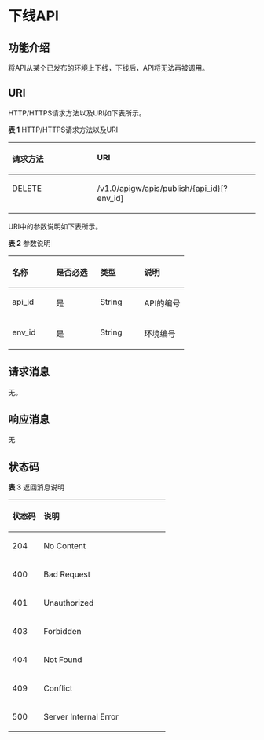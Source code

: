 # 下线API<a name="apig-zh-api-180713029"></a>

## 功能介绍<a name="section59395644"></a>

将API从某个已发布的环境上下线，下线后，API将无法再被调用。

## URI<a name="section64798754"></a>

HTTP/HTTPS请求方法以及URI如下表所示。

**表 1**  HTTP/HTTPS请求方法以及URI

<a name="table30440385"></a>
<table><thead align="left"><tr id="row5989628"><th class="cellrowborder" valign="top" width="34.339999999999996%" id="mcps1.2.3.1.1"><p id="p15397832"><a name="p15397832"></a><a name="p15397832"></a>请求方法</p>
</th>
<th class="cellrowborder" valign="top" width="65.66%" id="mcps1.2.3.1.2"><p id="p39264905"><a name="p39264905"></a><a name="p39264905"></a>URI</p>
</th>
</tr>
</thead>
<tbody><tr id="row26340775"><td class="cellrowborder" valign="top" width="34.339999999999996%" headers="mcps1.2.3.1.1 "><p id="p53228041"><a name="p53228041"></a><a name="p53228041"></a>DELETE</p>
</td>
<td class="cellrowborder" valign="top" width="65.66%" headers="mcps1.2.3.1.2 "><p id="p16504088"><a name="p16504088"></a><a name="p16504088"></a>/v1.0/apigw/apis/publish/{api_id}[?env_id]</p>
</td>
</tr>
</tbody>
</table>

URI中的参数说明如下表所示。

**表 2**  参数说明

<a name="table14319067"></a>
<table><thead align="left"><tr id="row47200048"><th class="cellrowborder" valign="top" width="25%" id="mcps1.2.5.1.1"><p id="p65107550"><a name="p65107550"></a><a name="p65107550"></a>名称</p>
</th>
<th class="cellrowborder" valign="top" width="25%" id="mcps1.2.5.1.2"><p id="p39220237"><a name="p39220237"></a><a name="p39220237"></a>是否必选</p>
</th>
<th class="cellrowborder" valign="top" width="25%" id="mcps1.2.5.1.3"><p id="p22722661"><a name="p22722661"></a><a name="p22722661"></a>类型</p>
</th>
<th class="cellrowborder" valign="top" width="25%" id="mcps1.2.5.1.4"><p id="p28596237"><a name="p28596237"></a><a name="p28596237"></a>说明</p>
</th>
</tr>
</thead>
<tbody><tr id="row34593837"><td class="cellrowborder" valign="top" width="25%" headers="mcps1.2.5.1.1 "><p id="p50637422"><a name="p50637422"></a><a name="p50637422"></a>api_id</p>
</td>
<td class="cellrowborder" valign="top" width="25%" headers="mcps1.2.5.1.2 "><p id="p7990519"><a name="p7990519"></a><a name="p7990519"></a>是</p>
</td>
<td class="cellrowborder" valign="top" width="25%" headers="mcps1.2.5.1.3 "><p id="p43252337"><a name="p43252337"></a><a name="p43252337"></a>String</p>
</td>
<td class="cellrowborder" valign="top" width="25%" headers="mcps1.2.5.1.4 "><p id="p13778436"><a name="p13778436"></a><a name="p13778436"></a>API的编号</p>
</td>
</tr>
<tr id="row56897062"><td class="cellrowborder" valign="top" width="25%" headers="mcps1.2.5.1.1 "><p id="p45259280"><a name="p45259280"></a><a name="p45259280"></a>env_id</p>
</td>
<td class="cellrowborder" valign="top" width="25%" headers="mcps1.2.5.1.2 "><p id="p42123046"><a name="p42123046"></a><a name="p42123046"></a>是</p>
</td>
<td class="cellrowborder" valign="top" width="25%" headers="mcps1.2.5.1.3 "><p id="p56523602"><a name="p56523602"></a><a name="p56523602"></a>String</p>
</td>
<td class="cellrowborder" valign="top" width="25%" headers="mcps1.2.5.1.4 "><p id="p15009017"><a name="p15009017"></a><a name="p15009017"></a>环境编号</p>
</td>
</tr>
</tbody>
</table>

## 请求消息<a name="section46317880"></a>

无。

## 响应消息<a name="section60760833"></a>

无

## 状态码<a name="section14207744"></a>

**表 3**  返回消息说明

<a name="table25461982"></a>
<table><thead align="left"><tr id="row64728256"><th class="cellrowborder" valign="top" width="20%" id="mcps1.2.3.1.1"><p id="p8497375"><a name="p8497375"></a><a name="p8497375"></a>状态码</p>
</th>
<th class="cellrowborder" valign="top" width="80%" id="mcps1.2.3.1.2"><p id="p17198799"><a name="p17198799"></a><a name="p17198799"></a>说明</p>
</th>
</tr>
</thead>
<tbody><tr id="row50925496"><td class="cellrowborder" valign="top" width="20%" headers="mcps1.2.3.1.1 "><p id="p31324481"><a name="p31324481"></a><a name="p31324481"></a>204</p>
</td>
<td class="cellrowborder" valign="top" width="80%" headers="mcps1.2.3.1.2 "><p id="p13445195614478"><a name="p13445195614478"></a><a name="p13445195614478"></a>No Content</p>
</td>
</tr>
<tr id="row18532901"><td class="cellrowborder" valign="top" width="20%" headers="mcps1.2.3.1.1 "><p id="p24770038"><a name="p24770038"></a><a name="p24770038"></a>400</p>
</td>
<td class="cellrowborder" valign="top" width="80%" headers="mcps1.2.3.1.2 "><p id="p60216100"><a name="p60216100"></a><a name="p60216100"></a>Bad Request</p>
</td>
</tr>
<tr id="row5073993"><td class="cellrowborder" valign="top" width="20%" headers="mcps1.2.3.1.1 "><p id="p8340301"><a name="p8340301"></a><a name="p8340301"></a>401</p>
</td>
<td class="cellrowborder" valign="top" width="80%" headers="mcps1.2.3.1.2 "><p id="p9203142078"><a name="p9203142078"></a><a name="p9203142078"></a>Unauthorized</p>
</td>
</tr>
<tr id="row40281704"><td class="cellrowborder" valign="top" width="20%" headers="mcps1.2.3.1.1 "><p id="p41592600"><a name="p41592600"></a><a name="p41592600"></a>403</p>
</td>
<td class="cellrowborder" valign="top" width="80%" headers="mcps1.2.3.1.2 "><p id="p13949586"><a name="p13949586"></a><a name="p13949586"></a>Forbidden</p>
</td>
</tr>
<tr id="row54907919"><td class="cellrowborder" valign="top" width="20%" headers="mcps1.2.3.1.1 "><p id="p18356469"><a name="p18356469"></a><a name="p18356469"></a>404</p>
</td>
<td class="cellrowborder" valign="top" width="80%" headers="mcps1.2.3.1.2 "><p id="p10479027"><a name="p10479027"></a><a name="p10479027"></a>Not Found</p>
</td>
</tr>
<tr id="row27202387"><td class="cellrowborder" valign="top" width="20%" headers="mcps1.2.3.1.1 "><p id="p55909770"><a name="p55909770"></a><a name="p55909770"></a>409</p>
</td>
<td class="cellrowborder" valign="top" width="80%" headers="mcps1.2.3.1.2 "><p id="p32397484"><a name="p32397484"></a><a name="p32397484"></a>Conflict</p>
</td>
</tr>
<tr id="row23141906"><td class="cellrowborder" valign="top" width="20%" headers="mcps1.2.3.1.1 "><p id="p62555074"><a name="p62555074"></a><a name="p62555074"></a>500</p>
</td>
<td class="cellrowborder" valign="top" width="80%" headers="mcps1.2.3.1.2 "><p id="p14947689"><a name="p14947689"></a><a name="p14947689"></a>Server Internal Error</p>
</td>
</tr>
</tbody>
</table>

